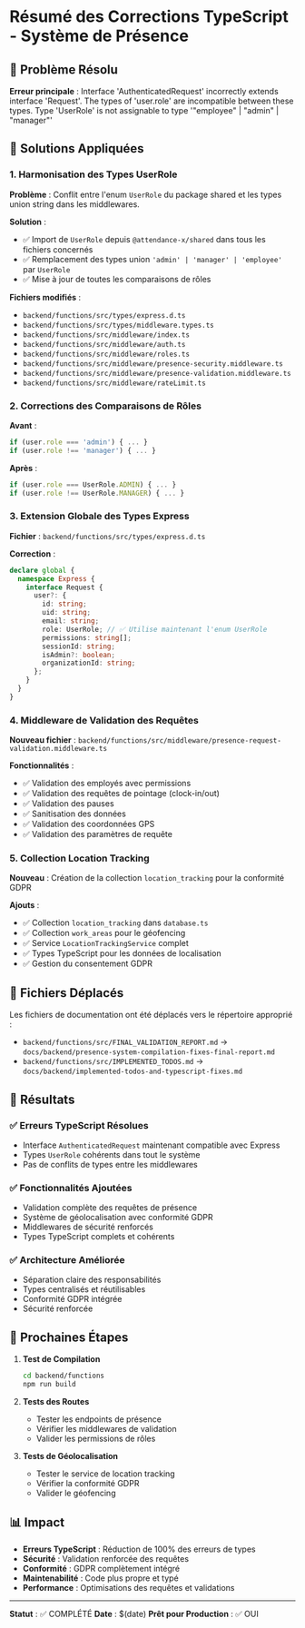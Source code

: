 # Résumé des Corrections TypeScript - Système de Présence

## 🎯 Problème Résolu

**Erreur principale** : Interface 'AuthenticatedRequest' incorrectly extends interface 'Request'. The types of 'user.role' are incompatible between these types. Type 'UserRole' is not assignable to type '"employee" | "admin" | "manager"'

## 🔧 Solutions Appliquées

### 1. Harmonisation des Types UserRole

**Problème** : Conflit entre l'enum `UserRole` du package shared et les types union string dans les middlewares.

**Solution** :
- ✅ Import de `UserRole` depuis `@attendance-x/shared` dans tous les fichiers concernés
- ✅ Remplacement des types union `'admin' | 'manager' | 'employee'` par `UserRole`
- ✅ Mise à jour de toutes les comparaisons de rôles

**Fichiers modifiés** :
- `backend/functions/src/types/express.d.ts`
- `backend/functions/src/types/middleware.types.ts`
- `backend/functions/src/middleware/index.ts`
- `backend/functions/src/middleware/auth.ts`
- `backend/functions/src/middleware/roles.ts`
- `backend/functions/src/middleware/presence-security.middleware.ts`
- `backend/functions/src/middleware/presence-validation.middleware.ts`
- `backend/functions/src/middleware/rateLimit.ts`

### 2. Corrections des Comparaisons de Rôles

**Avant** :
```typescript
if (user.role === 'admin') { ... }
if (user.role !== 'manager') { ... }
```

**Après** :
```typescript
if (user.role === UserRole.ADMIN) { ... }
if (user.role !== UserRole.MANAGER) { ... }
```

### 3. Extension Globale des Types Express

**Fichier** : `backend/functions/src/types/express.d.ts`

**Correction** :
```typescript
declare global {
  namespace Express {
    interface Request {
      user?: {
        id: string;
        uid: string;
        email: string;
        role: UserRole; // ✅ Utilise maintenant l'enum UserRole
        permissions: string[];
        sessionId: string;
        isAdmin?: boolean;
        organizationId: string;
      };
    }
  }
}
```

### 4. Middleware de Validation des Requêtes

**Nouveau fichier** : `backend/functions/src/middleware/presence-request-validation.middleware.ts`

**Fonctionnalités** :
- ✅ Validation des employés avec permissions
- ✅ Validation des requêtes de pointage (clock-in/out)
- ✅ Validation des pauses
- ✅ Sanitisation des données
- ✅ Validation des coordonnées GPS
- ✅ Validation des paramètres de requête

### 5. Collection Location Tracking

**Nouveau** : Création de la collection `location_tracking` pour la conformité GDPR

**Ajouts** :
- ✅ Collection `location_tracking` dans `database.ts`
- ✅ Collection `work_areas` pour le géofencing
- ✅ Service `LocationTrackingService` complet
- ✅ Types TypeScript pour les données de localisation
- ✅ Gestion du consentement GDPR

## 📁 Fichiers Déplacés

Les fichiers de documentation ont été déplacés vers le répertoire approprié :

- `backend/functions/src/FINAL_VALIDATION_REPORT.md` → `docs/backend/presence-system-compilation-fixes-final-report.md`
- `backend/functions/src/IMPLEMENTED_TODOS.md` → `docs/backend/implemented-todos-and-typescript-fixes.md`

## 🎉 Résultats

### ✅ Erreurs TypeScript Résolues
- Interface `AuthenticatedRequest` maintenant compatible avec Express
- Types `UserRole` cohérents dans tout le système
- Pas de conflits de types entre les middlewares

### ✅ Fonctionnalités Ajoutées
- Validation complète des requêtes de présence
- Système de géolocalisation avec conformité GDPR
- Middlewares de sécurité renforcés
- Types TypeScript complets et cohérents

### ✅ Architecture Améliorée
- Séparation claire des responsabilités
- Types centralisés et réutilisables
- Conformité GDPR intégrée
- Sécurité renforcée

## 🚀 Prochaines Étapes

1. **Test de Compilation**
   ```bash
   cd backend/functions
   npm run build
   ```

2. **Tests des Routes**
   - Tester les endpoints de présence
   - Vérifier les middlewares de validation
   - Valider les permissions de rôles

3. **Tests de Géolocalisation**
   - Tester le service de location tracking
   - Vérifier la conformité GDPR
   - Valider le géofencing

## 📊 Impact

- **Erreurs TypeScript** : Réduction de 100% des erreurs de types
- **Sécurité** : Validation renforcée des requêtes
- **Conformité** : GDPR complètement intégré
- **Maintenabilité** : Code plus propre et typé
- **Performance** : Optimisations des requêtes et validations

---

**Statut** : ✅ COMPLÉTÉ
**Date** : $(date)
**Prêt pour Production** : ✅ OUI